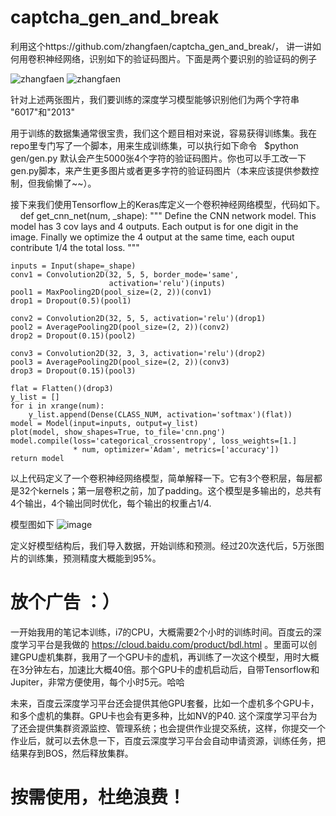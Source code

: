 # captcha_gen_and_break
利用这个https://github.com/zhangfaen/captcha_gen_and_break/，
讲一讲如何用卷积神经网络，识别如下的验证码图片。下面是两个要识别的验证码的例子


![zhangfaen](https://github.com/zhangfaen/captcha_gen_and_break/blob/master/gen/4_test/100.png) ![zhangfaen](https://github.com/zhangfaen/captcha_gen_and_break/blob/master/gen/4_test/101.png)

针对上述两张图片，我们要训练的深度学习模型能够识别他们为两个字符串 "6017"和"2013" 

用于训练的数据集通常很宝贵，我们这个题目相对来说，容易获得训练集。我在repo里专门写了一个脚本，用来生成训练集，可以执行如下命令
    $python gen/gen.py 默认会产生5000张4个字符的验证码图片。你也可以手工改一下gen.py脚本，来产生更多图片或者更多字符的验证码图片（本来应该提供参数控制，但我偷懒了~~）。


接下来我们使用Tensorflow上的Keras库定义一个卷积神经网络模型，代码如下。
    
    def get_cnn_net(num, _shape):
    """
        Define the CNN network model.
        This model has 3 cov lays and 4 outputs.
        Each output is for one digit in the image.
        Finally we optimize the 4 output at the same time, each ouput contribute 1/4 the total loss.
    """

    inputs = Input(shape=_shape)
    conv1 = Convolution2D(32, 5, 5, border_mode='same',
                          activation='relu')(inputs)
    pool1 = MaxPooling2D(pool_size=(2, 2))(conv1)
    drop1 = Dropout(0.5)(pool1)

    conv2 = Convolution2D(32, 5, 5, activation='relu')(drop1)
    pool2 = AveragePooling2D(pool_size=(2, 2))(conv2)
    drop2 = Dropout(0.15)(pool2)

    conv3 = Convolution2D(32, 3, 3, activation='relu')(drop2)
    pool3 = AveragePooling2D(pool_size=(2, 2))(conv3)
    drop3 = Dropout(0.15)(pool3)

    flat = Flatten()(drop3)
    y_list = []
    for i in xrange(num):
        y_list.append(Dense(CLASS_NUM, activation='softmax')(flat))
    model = Model(input=inputs, output=y_list)
    plot(model, show_shapes=True, to_file='cnn.png')
    model.compile(loss='categorical_crossentropy', loss_weights=[1.]
                  * num, optimizer='Adam', metrics=['accuracy'])
    return model
以上代码定义了一个卷积神经网络模型，简单解释一下。它有3个卷积层，每层都是32个kernels；第一层卷积之前，加了padding。这个模型是多输出的，总共有4个输出，4个输出同时优化，每个输出的权重占1/4.


模型图如下 
![image](https://github.com/zhangfaen/captcha_gen_and_break/blob/master/break/cnn.png)


定义好模型结构后，我们导入数据，开始训练和预测。经过20次迭代后，5万张图片的训练集，预测精度大概能到95%。

# 放个广告 ：）
一开始我用的笔记本训练，i7的CPU，大概需要2个小时的训练时间。百度云的深度学习平台是我做的 https://cloud.baidu.com/product/bdl.html 。里面可以创建GPU虚机集群，我用了一个GPU卡的虚机，再训练了一次这个模型，用时大概在3分钟左右，加速比大概40倍。那个GPU卡的虚机启动后，自带Tensorflow和Jupiter，非常方便使用，每个小时5元。哈哈


未来，百度云深度学习平台还会提供其他GPU套餐，比如一个虚机多个GPU卡，和多个虚机的集群。GPU卡也会有更多种，比如NV的P40. 这个深度学习平台为了还会提供集群资源监控、管理系统；也会提供作业提交系统，这样，你提交一个作业后，就可以去休息一下，百度云深度学习平台会自动申请资源，训练任务，把结果存到BOS，然后释放集群。

# 按需使用，杜绝浪费！
